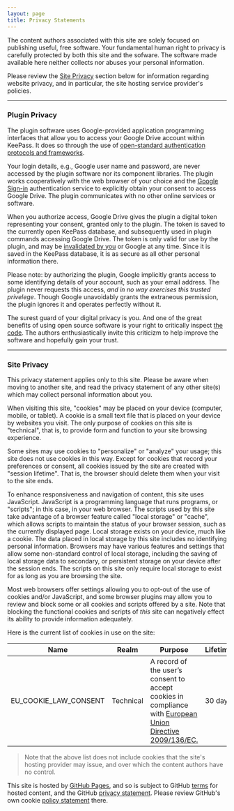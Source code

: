 ```yaml
---
layout: page
title: Privacy Statements
---
```


The content authors associated with this site are solely focused on
publishing useful, free software. Your fundamental human right to 
privacy is carefully protected by both this site and the sofware.
The software made available here neither collects nor abuses your
personal information.

Please review the [Site Privacy](#site-privacy) section below
for information regarding website privacy, and in particular, the site
hosting service provider's policies.

---


### Plugin Privacy
The plugin software uses Google-provided application programming
interfaces that allow you to access your Google Drive account within
KeePass.  It does so through the use of [open-standard authentication
protocols and frameworks](https://tools.ietf.org/html/rfc6749). 

Your login details, e.g., Google user name and password, are never 
accessed by the plugin software nor its component libraries.
The plugin works cooperatively with the web browser of your choice
and the [Google Sign-in](https://accounts.google.com/Login)
authentication service to explicitly obtain your consent to access 
Google Drive.  The plugin communicates with no other online services
or software.

When you authorize access, Google Drive gives the plugin
a digital token representing your consent, granted only to the plugin.
The token is saved to the currently open
KeePass database, and subsequently used in plugin commands accessing
Google Drive. The token is only valid for use by the plugin, and may be
[invalidated by you](https://myaccount.google.com/security) or Google at
any time. Since it is saved in the KeePass database, it is as secure as
all other personal information there. 

Please note: by authorizing the plugin, Google implicitly grants access
to some identifying details of your account, such as your email address.
The plugin never requests this access, *and in no way exercises this 
trusted privelege*. Though Google unavoidably grants the extraneous
permission, the plugin ignores it and operates perfectly without it.

The surest guard of your digital privacy is you.  And one of the great
benefits of using open source software is your right to critically
inspect [the code](https://github.com/walterpg/google-drive-sync).
The authors enthusiastically invite this criticizm to help improve
the software and hopefully gain your trust. 

---

### Site Privacy
This privacy statement applies only to this site. Please be aware when moving to
another site, and read the privacy statement of any other site(s) which may
collect personal information about you.

When visiting this site, "cookies" may be placed on your device (computer,
mobile, or tablet). A cookie is a small text file that is placed on
your device by websites you visit. The only purpose of cookies on this
site is "technical", that is, to provide form and function to your site
browsing experience. 

Some sites may use cookies to "personalize" or
"analyze" your usage; this site does not use cookies in this way.
Except for cookies that record your preferences or consent, all 
cookies issued by the site are created with "session lifetime".  That
is, the browser should delete them when your visit to the site ends.

To enhance responsiveness and navigation of content, this site uses
JavaScript. JavaScript is a programming language that runs programs, or
"scripts"; in this case, in your web browser.  The scripts
used by this site take advantage of a browser feature called "local 
storage" or "cache", which allows scripts to maintain the status of your
browser session, such as the currently displayed page.  Local storage
exists on your device, much like a cookie. The data placed in local storage
by this site includes no identifying personal information. Browsers may have
various features and settings that allow some non-standard control of
local storage, including the saving of local storage data to secondary,
or persistent storage on your device after the session ends. The
scripts on this site only require local storage to exist for as
long as you are browsing the site. 

Most web browsers offer settings allowing you to opt-out of the use of
cookies and/or JavaScript, and some browser plugins may allow you to
review and block some or all cookies and scripts offered by a
site.  Note that blocking the functional cookies and scripts of
*this* site can negatively effect its ability to provide information
adequately.

Here is the current list of cookies in use on the site:

<table class="table table-bordered">
  <thead>
    <tr>
      <th scope="col">Name</th>
      <th scope="col">Realm</th>
      <th scope="col">Purpose</th>
      <th scope="col">Lifetime</th>
    </tr>
  </thead>
  <tbody>
    <tr>
      <td>EU_COOKIE_LAW_CONSENT</td>
      <td>Technical</td>
      <td>A record of the user’s consent to accept cookies in compliance with 
      <a href="https://eur-lex.europa.eu/legal-content/EN/TXT/?uri=CELEX:02009L0136-20091219">
        European Union Directive 2009/136/EC.
        </a></td>
      <td>30 days</td>
    </tr>
  </tbody>
</table>

>Note that the above list does not include cookies that the site's
hosting provider may issue, and over which the content authors have no
control.

This site is hosted by [GitHub Pages](https://pages.github.com/), and
so is subject to GitHub [terms](https://help.github.com/en/github/site-policy/github-terms-of-service)
for hosted content, and the GitHub [privacy statement](https://help.github.com/en/github/site-policy/github-privacy-statement).  Please review GitHub's
own cookie [policy statement](https://docs.github.com/en/github/site-policy/github-privacy-statement#our-use-of-cookies-and-tracking) there.
